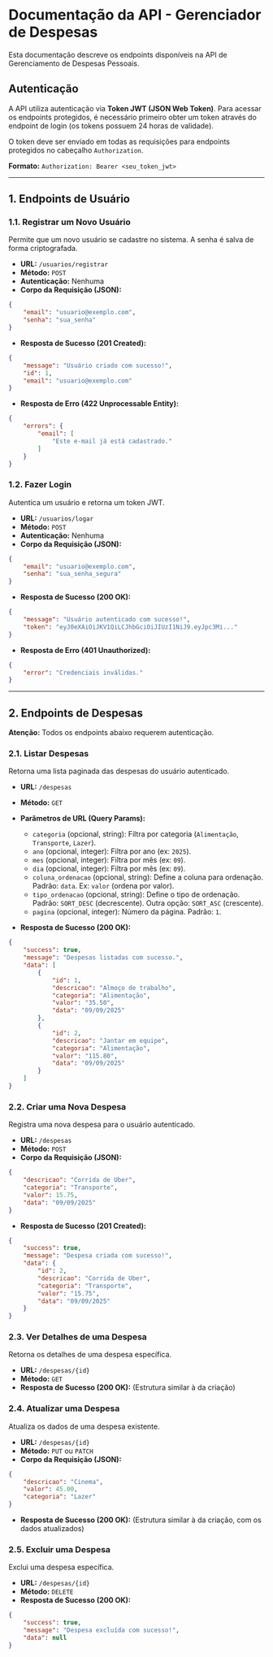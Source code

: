 # Documentação da API - Gerenciador de Despesas

Esta documentação descreve os endpoints disponíveis na API de Gerenciamento de Despesas Pessoais.

## Autenticação

A API utiliza autenticação via **Token JWT (JSON Web Token)**. Para acessar os endpoints protegidos, é necessário primeiro obter um token através do endpoint de login (os tokens possuem 24 horas de validade).

O token deve ser enviado em todas as requisições para endpoints protegidos no cabeçalho `Authorization`.

**Formato:** `Authorization: Bearer <seu_token_jwt>`

---

## 1. Endpoints de Usuário

### 1.1. Registrar um Novo Usuário

Permite que um novo usuário se cadastre no sistema. A senha é salva de forma criptografada.

- **URL:** `/usuarios/registrar`
- **Método:** `POST`
- **Autenticação:** Nenhuma
- **Corpo da Requisição (JSON):**

```json
{
    "email": "usuario@exemplo.com",
    "senha": "sua_senha"
}
```

- **Resposta de Sucesso (201 Created):**

```json
{
    "message": "Usuário criado com sucesso!",
    "id": 1,
    "email": "usuario@exemplo.com"
}
```

- **Resposta de Erro (422 Unprocessable Entity):**

```json
{
    "errors": {
        "email": [
            "Este e-mail já está cadastrado."
        ]
    }
}
```

### 1.2. Fazer Login

Autentica um usuário e retorna um token JWT.

- **URL:** `/usuarios/logar`
- **Método:** `POST`
- **Autenticação:** Nenhuma
- **Corpo da Requisição (JSON):**

```json
{
    "email": "usuario@exemplo.com",
    "senha": "sua_senha_segura"
}
```

- **Resposta de Sucesso (200 OK):**

```json
{
    "message": "Usuário autenticado com sucesso!",
    "token": "eyJ0eXAiOiJKV1QiLCJhbGciOiJIUzI1NiJ9.eyJpc3Mi..."
}
```

- **Resposta de Erro (401 Unauthorized):**

```json
{
    "error": "Credenciais inválidas."
}
```

---

## 2. Endpoints de Despesas

**Atenção:** Todos os endpoints abaixo requerem autenticação.

### 2.1. Listar Despesas

Retorna uma lista paginada das despesas do usuário autenticado.

- **URL:** `/despesas`
- **Método:** `GET`
- **Parâmetros de URL (Query Params):**
    - `categoria` (opcional, string): Filtra por categoria (`Alimentação`, `Transporte`, `Lazer`).
    - `ano` (opcional, integer): Filtra por ano (ex: `2025`).
    - `mes` (opcional, integer): Filtra por mês (ex: `09`).
    - `dia` (opcional, integer): Filtra por mês (ex: `09`).
    - `coluna_ordenacao` (opcional, string): Define a coluna para ordenação. Padrão: `data`. Ex: `valor` (ordena por valor).
    - `tipo_ordenacao` (opcional, string): Define o tipo de ordenação. Padrão: `SORT_DESC` (decrescente). Outra opção: `SORT_ASC` (crescente).
    - `pagina` (opcional, integer): Número da página. Padrão: `1`.

- **Resposta de Sucesso (200 OK):**

```json
{
    "success": true,
    "message": "Despesas listadas com sucesso.",
    "data": [
        {
            "id": 1,
            "descricao": "Almoço de trabalho",
            "categoria": "Alimentação",
            "valor": "35.50",
            "data": "09/09/2025"
        },
        {
            "id": 2,
            "descricao": "Jantar em equipe",
            "categoria": "Alimentação",
            "valor": "115.80",
            "data": "09/09/2025"
        }
    ]
}
```

### 2.2. Criar uma Nova Despesa

Registra uma nova despesa para o usuário autenticado.

- **URL:** `/despesas`
- **Método:** `POST`
- **Corpo da Requisição (JSON):**

```json
{
    "descricao": "Corrida de Uber",
    "categoria": "Transporte",
    "valor": 15.75,
    "data": "09/09/2025"
}
```
- **Resposta de Sucesso (201 Created):**

```json
{
    "success": true,
    "message": "Despesa criada com sucesso!",
    "data": {
        "id": 2,
        "descricao": "Corrida de Uber",
        "categoria": "Transporte",
        "valor": "15.75",
        "data": "09/09/2025"
    }
}
```

### 2.3. Ver Detalhes de uma Despesa

Retorna os detalhes de uma despesa específica.

- **URL:** `/despesas/{id}`
- **Método:** `GET`
- **Resposta de Sucesso (200 OK):** (Estrutura similar à da criação)

### 2.4. Atualizar uma Despesa

Atualiza os dados de uma despesa existente.

- **URL:** `/despesas/{id}`
- **Método:** `PUT` ou `PATCH`
- **Corpo da Requisição (JSON):**

```json
{
    "descricao": "Cinema",
    "valor": 45.00,
    "categoria": "Lazer"
}
```
- **Resposta de Sucesso (200 OK):** (Estrutura similar à da criação, com os dados atualizados)

### 2.5. Excluir uma Despesa

Exclui uma despesa específica.

- **URL:** `/despesas/{id}`
- **Método:** `DELETE`
- **Resposta de Sucesso (200 OK):**

```json
{
    "success": true,
    "message": "Despesa excluída com sucesso!",
    "data": null
}
```